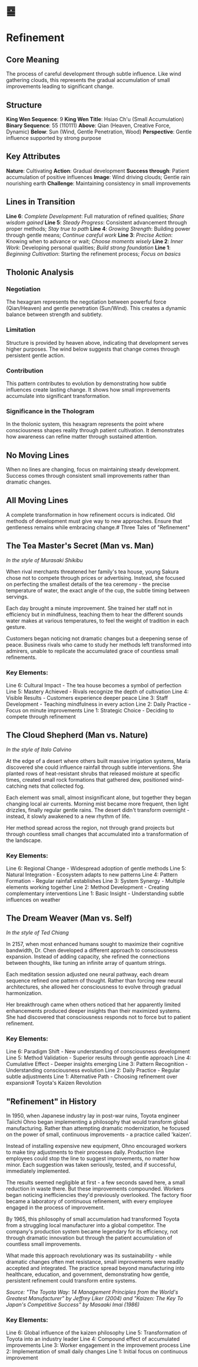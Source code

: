 # ䷈ 
# Refinement

## Core Meaning
The process of careful development through subtle influence. Like wind gathering clouds, this represents the gradual accumulation of small improvements leading to significant change.

## Structure
**King Wen Sequence**: 9
**King Wen Title**: Hsiao Ch'u (Small Accumulation)
**Binary Sequence**: 55 (110111)
**Above**: Qian (Heaven, Creative Force, Dynamic)
**Below**: Sun (Wind, Gentle Penetration, Wood)
**Perspective**: Gentle influence supported by strong purpose

## Key Attributes
**Nature**: Cultivating
**Action**: Gradual development
**Success through**: Patient accumulation of positive influences
**Image**: Wind driving clouds; Gentle rain nourishing earth
**Challenge**: Maintaining consistency in small improvements

## Lines in Transition
**Line 6**: *Complete Development*: Full maturation of refined qualities; *Share wisdom gained*
**Line 5**: *Steady Progress*: Consistent advancement through proper methods; *Stay true to path*
**Line 4**: *Growing Strength*: Building power through gentle means; *Continue careful work*
**Line 3**: *Precise Action*: Knowing when to advance or wait; *Choose moments wisely*
**Line 2**: *Inner Work*: Developing personal qualities; *Build strong foundation*
**Line 1**: *Beginning Cultivation*: Starting the refinement process; *Focus on basics*

## Tholonic Analysis
### Negotiation
The hexagram represents the negotiation between powerful force (Qian/Heaven) and gentle penetration (Sun/Wind). This creates a dynamic balance between strength and subtlety.

### Limitation
Structure is provided by heaven above, indicating that development serves higher purposes. The wind below suggests that change comes through persistent gentle action.

### Contribution
This pattern contributes to evolution by demonstrating how subtle influences create lasting change. It shows how small improvements accumulate into significant transformation.

### Significance in the Thologram
In the tholonic system, this hexagram represents the point where consciousness shapes reality through patient cultivation. It demonstrates how awareness can refine matter through sustained attention.

## No Moving Lines
When no lines are changing, focus on maintaining steady development. Success comes through consistent small improvements rather than dramatic changes.

## All Moving Lines
A complete transformation in how refinement occurs is indicated. Old methods of development must give way to new approaches. Ensure that gentleness remains while embracing change.# Three Tales of "Refinement"

## The Tea Master's Secret (Man vs. Man)
*In the style of Murasaki Shikibu*

When rival merchants threatened her family's tea house, young Sakura chose not to compete through prices or advertising. Instead, she focused on perfecting the smallest details of the tea ceremony - the precise temperature of water, the exact angle of the cup, the subtle timing between servings.

Each day brought a minute improvement. She trained her staff not in efficiency but in mindfulness, teaching them to hear the different sounds water makes at various temperatures, to feel the weight of tradition in each gesture.

Customers began noticing not dramatic changes but a deepening sense of peace. Business rivals who came to study her methods left transformed into admirers, unable to replicate the accumulated grace of countless small refinements.

### Key Elements:
Line 6: Cultural Impact - The tea house becomes a symbol of perfection
Line 5: Mastery Achieved - Rivals recognize the depth of cultivation
Line 4: Visible Results - Customers experience deeper peace
Line 3: Staff Development - Teaching mindfulness in every action
Line 2: Daily Practice - Focus on minute improvements
Line 1: Strategic Choice - Deciding to compete through refinement

## The Cloud Shepherd (Man vs. Nature)
*In the style of Italo Calvino*

At the edge of a desert where others built massive irrigation systems, Maria discovered she could influence rainfall through subtle interventions. She planted rows of heat-resistant shrubs that released moisture at specific times, created small rock formations that gathered dew, positioned wind-catching nets that collected fog.

Each element was small, almost insignificant alone, but together they began changing local air currents. Morning mist became more frequent, then light drizzles, finally regular gentle rains. The desert didn't transform overnight - instead, it slowly awakened to a new rhythm of life.

Her method spread across the region, not through grand projects but through countless small changes that accumulated into a transformation of the landscape.

### Key Elements:
Line 6: Regional Change - Widespread adoption of gentle methods
Line 5: Natural Integration - Ecosystem adapts to new patterns
Line 4: Pattern Formation - Regular rainfall establishes
Line 3: System Synergy - Multiple elements working together
Line 2: Method Development - Creating complementary interventions
Line 1: Basic Insight - Understanding subtle influences on weather

## The Dream Weaver (Man vs. Self)
*In the style of Ted Chiang*

In 2157, when most enhanced humans sought to maximize their cognitive bandwidth, Dr. Chen developed a different approach to consciousness expansion. Instead of adding capacity, she refined the connections between thoughts, like tuning an infinite array of quantum strings.

Each meditation session adjusted one neural pathway, each dream sequence refined one pattern of thought. Rather than forcing new neural architectures, she allowed her consciousness to evolve through gradual harmonization.

Her breakthrough came when others noticed that her apparently limited enhancements produced deeper insights than their maximized systems. She had discovered that consciousness responds not to force but to patient refinement.

### Key Elements:
Line 6: Paradigm Shift - New understanding of consciousness development
Line 5: Method Validation - Superior results through gentle approach
Line 4: Cumulative Effect - Deeper insights emerging
Line 3: Pattern Recognition - Understanding consciousness evolution
Line 2: Daily Practice - Regular subtle adjustments
Line 1: Alternative Path - Choosing refinement over expansion# Toyota's Kaizen Revolution

## "Refinement" in History

In 1950, when Japanese industry lay in post-war ruins, Toyota engineer Taiichi Ohno began implementing a philosophy that would transform global manufacturing. Rather than attempting dramatic modernization, he focused on the power of small, continuous improvements - a practice called 'kaizen'. 

Instead of installing expensive new equipment, Ohno encouraged workers to make tiny adjustments to their processes daily. Production line employees could stop the line to suggest improvements, no matter how minor. Each suggestion was taken seriously, tested, and if successful, immediately implemented.

The results seemed negligible at first - a few seconds saved here, a small reduction in waste there. But these improvements compounded. Workers began noticing inefficiencies they'd previously overlooked. The factory floor became a laboratory of continuous refinement, with every employee engaged in the process of improvement.

By 1965, this philosophy of small accumulation had transformed Toyota from a struggling local manufacturer into a global competitor. The company's production system became legendary for its efficiency, not through dramatic innovation but through the patient accumulation of countless small improvements.

What made this approach revolutionary was its sustainability - while dramatic changes often met resistance, small improvements were readily accepted and integrated. The practice spread beyond manufacturing into healthcare, education, and government, demonstrating how gentle, persistent refinement could transform entire systems.

*Source: "The Toyota Way: 14 Management Principles from the World's Greatest Manufacturer" by Jeffrey Liker (2004) and "Kaizen: The Key To Japan's Competitive Success" by Masaaki Imai (1986)*

### Key Elements:
Line 6: Global influence of the kaizen philosophy
Line 5: Transformation of Toyota into an industry leader
Line 4: Compound effect of accumulated improvements
Line 3: Worker engagement in the improvement process
Line 2: Implementation of small daily changes
Line 1: Initial focus on continuous improvement